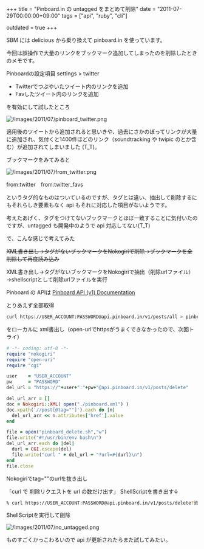 +++
title = "Pinboard.in の untagged をまとめて削除"
date = "2011-07-29T00:00:00+09:00"
tags = ["api", "ruby", "cli"]

outdated = true
+++

SBM には delicious から乗り換えて pinboard.in を使っています。 

今回は誤操作で大量のリンクをブックマーク追加してしまったのを削除したときのメモです。

Pinboardの設定項目 settings > twitter

- Twitterでつぶやいたツイート内のリンクを追加
- Favしたツイート内のリンクを追加

を有効にして試したところ

![/images/2011/07/pinboard_twitter.png](/images/2011/07/pinboard_twitter.png)

適用後のツイートから追加されると思いきや、過去にさかのぼってリンクが大量に追加され、気付くと1400件ほどのリンク（soundtracking や twipic のとか含む）が追加されてしまいました (T_T)。

ブックマークをみてみると

![/images/2011/07/from_twitter.png](/images/2011/07/from_twitter.png)

from:twitter　from:twitter_favs

というタグ的なものはついているのですが、タグとは違い、抽出して削除するにもそれらしき要素もなく api もそれに対応した項目がないようです。

考えたあげく、タグをつけてないブックマークとほぼ一致することに気付いたのですが、untagged も開発中のようで api 対応してない(T_T)

で、こんな感じで考えてみた

<del datetime="2011-07-29T03:48:48+00:00">
  XML書き出し→タグがないブックマークをNokogiriで削除→ブックマークを全削除して再度読み込み
</del>

XML書き出し→タグがないブックマークをNokogiriで抽出（削除urlファイル）→shellscriptとして削除urlファイルを実行

Pinboard の APIは
 [Pinboard API (v1) Documentation](http://pinboard.in/api/) 

とりあえず全部取得

```bash
curl https://USER_ACCOUNT:PASSWORD@api.pinboard.in/v1/posts/all > pinboard.xml
```

をローカルに xml書出し（open-urlでhttpsがうまくできなかったので、次回トライ）


```ruby
# -*- coding: utf-8 -*-
require "nokogiri"
require "open-uri"
require "cgi"

user    = "USER_ACCOUNT"
pw      = "PASSWORD"
del_url = "https://"+user+":"+pw+"@api.pinboard.in/v1/posts/delete"

del_url_arr = []
doc = Nokogiri::XML( open("./pinboard.xml") )
doc.xpath('//post[@tag=""]').each do |n|
  del_url_arr << n.attributes['href'].value
end

file = open("pinboard_delete.sh","w")
file.write("#!/usr/bin/env bash\n")
del_url_arr.each do |del|
  durl = CGI.escape(del)
  file.write("curl " + del_url + "?url=#{durl}\n")
end
file.close
```

Nokogiriでtag=""のurlを抜き出し

「curl で 削除リクエストを url の数だけ出す」 ShellScriptを書き出す↓

```bash
% curl https://USER_ACCOUNT:PASSWORD@api.pinboard.in/v1/posts/delete?消したいURL
```

ShellScriptを実行して削除

![/images/2011/07/no_untagged.png](/images/2011/07/no_untagged.png)

ものすごくかっこわるいので api が更新されたらまた試してみたい。